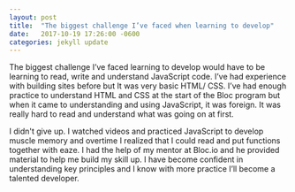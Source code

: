 ```yaml
---
layout: post
title:  "The biggest challenge I’ve faced when learning to develop"
date:   2017-10-19 17:26:00 -0600
categories: jekyll update
---
```

The biggest challenge I’ve faced learning to develop would have to be learning to read, write and understand JavaScript code. I’ve had experience with building sites before but It was very basic HTML/ CSS. I’ve had enough practice to understand HTML and CSS at the start of the Bloc program but when it came to understanding and using JavaScript, it was foreign. It was really hard to read and understand what was going on at first.

I didn't give up. I watched videos and practiced JavaScript to develop muscle memory and overtime I realized that I could read and put functions together with eaze. I had the help of my mentor at Bloc.io and he provided material to help me build my skill up. I have become confident in understanding key principles and I know with more practice I’ll become a talented developer.
